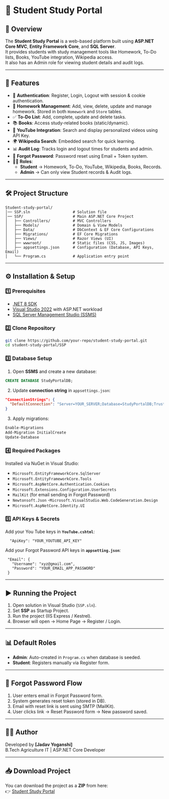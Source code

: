 # 📘 Student Study Portal

## 📌 Overview
The **Student Study Portal** is a web-based platform built using **ASP.NET Core MVC**, **Entity Framework Core**, and **SQL Server**.  
It provides students with study management tools like Homework, To-Do lists, Books, YouTube integration, Wikipedia access.  
It also has an Admin role for viewing student details and audit logs.

---

## 🚀 Features
- 🔑 **Authentication**: Register, Login, Logout with session & cookie authentication.
- 📝 **Homework Management**: Add, view, delete, update and manage homework. Stored in both `Homework` and `Store` tables.
- ✅ **To-Do List**: Add, complete, update and delete tasks.
- 📚 **Books**: Access study-related books (static/dynamic).
- 🎥 **YouTube Integration**: Search and display personalized videos using API Key.
- 🌍 **Wikipedia Search**: Embedded search for quick learning.
- 📊 **Audit Log**: Tracks login and logout times for students and admin.
- 🔐 **Forgot Password**: Password reset using Email + Token system.
- 👨‍🎓 **Roles**:
  - **Student** → Homework, To-Do, YouTube, Wikipedia, Books, Records.
  - **Admin** → Can only view Student records & Audit logs.

---

## 🛠️ Project Structure
```
Student-study-portal/
│── SSP.sln                   # Solution file
│── SSP/                      # Main ASP.NET Core Project
│   ├── Controllers/          # MVC Controllers
│   ├── Models/               # Domain & View Models
│   ├── Data/                 # DbContext & EF Core Configurations
│   ├── Migrations/           # EF Core Migrations
│   ├── Views/                # Razor Views (UI)
│   ├── wwwroot/              # Static files (CSS, JS, Images)
│   ├── appsettings.json      # Configuration (Database, API Keys, Email)
│   └── Program.cs            # Application entry point
```

---

## ⚙️ Installation & Setup

### 1️⃣ Prerequisites
- [.NET 8 SDK](https://dotnet.microsoft.com/download)
- [Visual Studio 2022](https://visualstudio.microsoft.com/) with ASP.NET workload
- [SQL Server Management Studio (SSMS)](https://aka.ms/ssmsfullsetup)

### 2️⃣ Clone Repository
```bash
git clone https://github.com/your-repo/student-study-portal.git
cd student-study-portal/SSP
```

### 3️⃣ Database Setup
1. Open **SSMS** and create a new database:
```sql
CREATE DATABASE StudyPortalDB;
```
2. Update **connection string** in `appsettings.json`:
```json
"ConnectionStrings": {
  "DefaultConnection": "Server=YOUR_SERVER;Database=StudyPortalDB;Trusted_Connection=True;TrustServerCertificate=True;"
}
```
3. Apply migrations:
```bash
Enable-Migrations
Add-Migration InitialCreate
Update-Database
```

### 4️⃣ Required Packages
Installed via NuGet in Visual Studio:
- `Microsoft.EntityFrameworkCore.SqlServer`
- `Microsoft.EntityFrameworkCore.Tools`
- `Microsoft.AspNetCore.Authentication.Cookies`
- `Microsoft.Extensions.Configuration.UserSecrets`
- `MailKit` (for email sending in Forgot Password)
- `Newtonsoft.Json`
-`Microsoft.VisualStudio.Web.CodeGeneration.Design`
- `Microsoft.AspNetCore.Identity.UI`

### 5️⃣ API Keys & Secrets
Add your You Tube keys in **`YouTube.cshtml`**:

```
  "ApiKey": "YOUR_YOUTUBE_API_KEY"
```

Add your Forgot Password API  keys in **`appsetting.json`**:

```
 "Email": {
   "Username": "xyz@gmail.com",
   "Password": "YOUR_EMAIL_APP_PASSWORD"
 }
```

---

## ▶️ Running the Project
1. Open solution in Visual Studio (`SSP.sln`).
2. Set **SSP** as Startup Project.
3. Run the project (IIS Express / Kestrel).
4. Browser will open → Home Page → Register / Login.

---

## 📊 Default Roles
- **Admin**: Auto-created in `Program.cs` when database is seeded.
- **Student**: Registers manually via Register form.

---

## 🔑 Forgot Password Flow
1. User enters email in Forgot Password form.
2. System generates reset token (stored in DB).
3. Email with reset link is sent using SMTP (MailKit).
4. User clicks link → Reset Password form → New password saved.

---


## 👨‍💻 Author
Developed by **[Jadav Yoganshi]**  
B.Tech Agriculture IT | ASP.NET Core Developer

---

## 📥 Download Project
You can download the project as a **ZIP** from here:  
👉 [Student Study Portal](./student-study-portal.zip)
